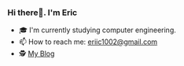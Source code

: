 ### Hi there👋. I'm Eric
- 🎓 I'm currently studying computer engineering.
- 📫 How to reach me: eriic1002@gmail.com
- 🕵️ [My Blog](https://eriic1002.github.io)
<!--
**eriic1002/eriic1002** is a ✨ _special_ ✨ repository because its `README.md` (this file) appears on your GitHub profile.

Here are some ideas to get you started:

- 🔭 I’m currently working on ...
- 🌱 I’m currently learning ...
- 👯 I’m looking to collaborate on ...
- 🤔 I’m looking for help with ...
- 💬 Ask me about ...
- 📫 How to reach me: ...
- 😄 Pronouns: ...
- ⚡ Fun fact: ...
-->
